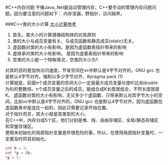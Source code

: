 #C++内存问题
不像Java,.Net能自动管理内存，C++要手动的管理内存问题问题。因为要注意的问题如下： 内存泄漏，野指针，访问越界。  

 ###C++类的大小计算
 [大小计算参考](https://blog.csdn.net/fengxinlinux/article/details/72836199)
 1. 首先，类大小的计算遵循结构体的对其原则  
 2. 类的大小与成员变量有关，与成员函数和静态成员(static)无关。  
 3. 虚函数对类的大小有影响，是因为虚函数表指针带来的影响 
 4. 虚继承对类的大小有影响， 是因为虚基表指针带来的影响
 5. 空类的大小是一个特殊情况，空类的大小为1   
 
对其的目的是加快访问速度，节省空间在vc中默认是4字节对齐的，GNU gcc 也是默认4字节对齐。强制以多少字节对齐，#pragma pack (1)  
计算就是，前面n个成员变量的空间大小一定是最大成员变量长度K(比如double 为8)的整数倍。n个成员变量之后的成员，能组合成K长度就组合，不然长度就是K。
虚函数对类的大小有影响，无论多少个虚函数，只带来默认对其字节大小的空间，比如vc中默认是4字节对齐的，GNU gcc 也是默认4字节对齐。因为虚函数在虚函数表中是连在一起的，因此只需要记录开始位置。  
对于指针而言，其大小就是其类型的大小。  
在C++中，内存分成5个区，他们分别是堆、栈、自由存储区、全局/静态存储区和常量存储区。  
使用未初始化的局部指针变量是件很危险的事，所以，在使用局部指针变量时，一定要及时将其初始化。  

```cpp
int b = 3;
int *p = &b;
*p = 5;
```


